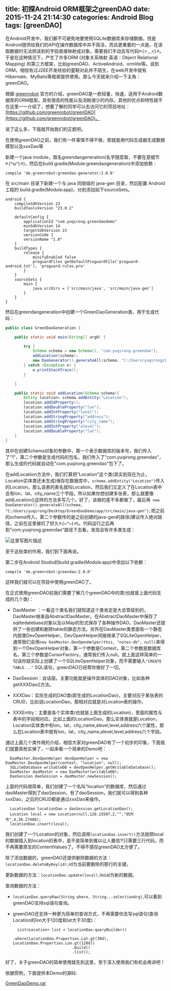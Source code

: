 title: 初探Android ORM框架之greenDAO
date: 2015-11-24 21:14:30
categories: Android Blog
tags: [greenDAO]
---
在Android开发中，我们都不可避免地要使用SQLite数据库来存储数据。但是Android提供给我们的API在操作数据库中并不简洁，而且更重要的一点是，在读取数据时无法把读到的字段直接映射成对象，需要我们手动去写代码↖(>﹏<)↗。于是在这种情况下，产生了许多ORM (对象关系映射 英语：Object Relational Mapping) 的第三方框架，比如greenDAO、ActiveAndroid、ormlite等。说到ORM，相信有过J2EE开发经验的童鞋对此并不陌生，在web开发中就有Hibernate、MyBatis等框架提供使用。那么今天就来介绍一下主角：greenDAO。

根据 [greenrobot](http://greenrobot.org/) 官方的介绍，greenDAO是一款轻量，快速，适用于Android数据库的ORM框架。具有很高的性能以及消耗很少的内存。其他的优点和特性就不在这里一一介绍了，想要了解的同学可以去访问它的项目地址：[https://github.com/greenrobot/greenDAO](https://github.com/greenrobot/greenDAO)。

说了这么多，下面就开始我们的正题吧。

在使用greenDAO之前，我们有一件事情不得不做，那就是用代码生成器生成数据模型以及xxxDao等

新建一个java module，取名greendaogeneration(名字随意取，不要在意细节↖(^ω^)↗)，然后在build.gradle(Module:greendaogeneration)中添加依赖：

`compile 'de.greenrobot:greendao-generator:2.0.0'`

在 src/main 目录下新建一个与 java 同层级的 java-gen 目录，然后配置 Android 工程的 build.gradle(Module:app)，分别添加如下sourceSets。

	android {
	    compileSdkVersion 23
	    buildToolsVersion "23.0.2"
	
	    defaultConfig {
	        applicationId "com.yuqirong.greendaodemo"
	        minSdkVersion 14
	        targetSdkVersion 23
	        versionCode 1
	        versionName "1.0"
	    }
	    buildTypes {
	        release {
	            minifyEnabled false
	            proguardFiles getDefaultProguardFile('proguard-android.txt'), 'proguard-rules.pro'
	        }
	    }
	    sourceSets {
	        main {
	            java.srcDirs = ['src/main/java', 'src/main/java-gen']
	        }
	    }
	}

然后在greendaogeneration中创建一个GreenDaoGeneration类，用于生成代码：

``` java
public class GreenDaoGeneration {

    public static void main(String[] arg0) {

        try {
            Schema schema = new Schema(1, "com.yuqirong.greendao");
            addLocation(schema);
            new DaoGenerator().generateAll(schema, "C:/Users/yuqirong/Desktop/GreenDaoDemo/app/src/main/java-gen");
        } catch (Exception e) {
            e.printStackTrace();
        }

    }

    public static void addLocation(Schema schema){
        Entity location= schema.addEntity("Location");
        location.addIdProperty();
        location.addDoubleProperty("lon");
        location.addIntProperty("level");
        location.addStringProperty("address");
        location.addStringProperty("city_name");
        location.addIntProperty("alevel");
        location.addDoubleProperty("lat");
    }
}
```

其中在创建Schema对象的参数中，第一个表示数据库的版本号，我们传入了“1”，第二个参数是生成代码的包名，我们传入了"com.yuqirong.greendao"，那么生成的代码就自动在"com.yuqirong.greendao"包下了。

在addLocatiion方法中，我们打算把“Location”这个类(其实到现在为止，Location实体类还未生成)保存在数据库中，`schema.addEntity("Location")`传入的Location，那么该表的表名就叫Location，然后我们又定义了在Location表中会有lon、lat、city_name三个字段。所以如果你想创建多张表，那么就要像addLocation()这样的方法多写几个。好了，该做的差不多都做了，最后再` new DaoGenerator().generateAll(schema, "C:/Users/yuqirong/Desktop/GreenDaoDemo/app/src/main/java-gen");`把之前的schema传入，第二个参数传的是之前创建的java-gen的路径(建议传入绝对路径，之前在这里被坑了好久↖(~^~)↗)。代码运行之后再到"com.yuqirong.greendao"路径下去看，发现会有许多类生成：

![这里写图片描述](http://ofyt9w4c2.bkt.clouddn.com/20151124/20151124235609.png)

至于这些类的作用，我们到下面再说。

第二步在Android Studio的build.gradle(Module:app)中添加以下依赖：

`compile 'de.greenrobot:greendao:2.0.0'`  

这样我们就可以在项目中使用greenDAO了。

在正式使用greenDAO前我们需要了解几个greenDAO中的类(也就是上面代码生成的几个类)：

* DaoMaster ：一看这个类名我们就知道这个类肯定是大总管级别的，DaoMaster继承自AbstractDaoMaster。在AbstractDaoMaster中保存了sqlitedatebase对象以及以Map的形式保存了各种操作DAO。DaoMaster还提供了一些创建和删除table的静态方法。另外在DaoMaster类里面有一个静态内部类DevOpenHelper，DevOpenHelper间接继承了SQLiteOpenHelper，通常我们会用`new DaoMaster.DevOpenHelper(this, "notes-db", null)`来得到一个DevOpenHelper对象，第一个参数是Context，第二个参数是数据库名，第三个参数是CursorFactory，通常我们传入null。就上面这样简单的一句话你就实际上创建了一个SQLiteOpenHelper对象，而不需要输入`"CREATE TABLE..."` SQL语句，greenDAO已经帮你做好了一切。

* DaoSession：会话层。主要功能就是操作具体的DAO对象，比如各种getXXXDao()方法。

* XXXDao：实际生成的DAO类(即生成的LocationDao)，主要对应于某张表的CRUD，比如说LocationDao，那相对应就是对Location表的操作。

* XXXEntity：主要是各个实体类(也就是上面生成的Location)，里面的属性与表中的字段相对应。比如上面的LocationDao，那么实体类就是Location，Location实体类中有lon，lat，city_name,alevel,level,address六个属性，那么在Location表中就有lon，lat，city_name,alevel,level,address六个字段。

通过上面几个类作用的介绍，相信大家对greenDAO有了一个初步的印象，下面我们就要真枪实弹了，一起来看一个简单的Demo吧：

	  DaoMaster.DevOpenHelper devOpenHelper = new DaoMaster.DevOpenHelper(context, "location", null);
      SQLiteDatabase writableDB = devOpenHelper.getWritableDatabase();
      DaoMaster daoMaster = new DaoMaster(writableDB);
      DaoSession daoSession = daoMaster.newSession();

上面的代码很简单，我们创建了一个名叫“location”的数据库，然后通过daoMaster得到了daoSession，有了daoSession，我们就可以得到各种xxxDao，之后的CRUD都是通过xxxDao来操作。

	  LocationDao locationDao = daoSession.getLocationDao();
      Location local = new Location(null,120.15507,2,"","杭州市",4,30.27408);
      locationDao.insert(local);

我们创建了一个Location的对象，然后调用`locationDao.insert()`方法就把local的数据插入到location的表中，是不是简单到难以让人置信?!只需要三行代码，而不再需要原生的ContentValues了。不得不感叹greenDAO太方便了。

除了添加数据的，greenDAO还提供删除数据的方法：`locationDao.deleteByKey(id);`id为当前要删除的那行的主键。

更新数据的方法：`locationDao.update(local);`local为新的数据。

查询数据的方法： 

* `locationDao.queryRaw(String where, String...selectionArg)`,可以看到greenDAO支持sql语句查询。
* greenDAO还支持一种更为简单的查询方式，不再需要你去写sql语句(查询Location的lon大于120度和lat大于30度)： 

		List<Location> list = locationDao.queryBuilder()
                                .where(LocationDao.Properties.Lat.gt(30d), LocationDao.Properties.Lon.gt(120d))
                                .build()
                                .list();

好了，关于greenDAO的简单使用就先到这里，至于深入使用我们有机会再讲吧！

依据惯例，下面提供本Demo的源码:

[GreenDaoDemo.rar](http://ofytl4mzu.bkt.clouddn.com/20151124/GreenDaoDemo.rar)